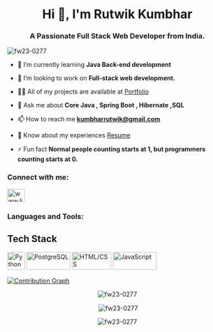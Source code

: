 <h1 align="center">Hi 👋, I'm Rutwik Kumbhar</h1>
<h3 align="center">A Passionate Full Stack Web Developer from India.</h3>

<p align="left"> <img src="https://komarev.com/ghpvc/?username=fw23-0277&label=Profile%20views&color=0e75b6&style=flat" alt="fw23-0277" /> </p>

<!-- <p align="left"> <a href="https://github.com/ryo-ma/github-profile-trophy"><img src="https://github-profile-trophy.vercel.app/?username=fw23-0277" alt="fw23-0277" /></a> </p> -->

<!-- <p align="left"> <a href="https://twitter.com/" target="blank"><img src="https://img.shields.io/twitter/follow/?logo=twitter&style=for-the-badge" alt="" /></a> </p> -->

- 🌱 I’m currently learning **Java Back-end development**

-  👯 I’m looking to work on **Full-stack web development.**

- 👨‍💻 All of my projects are available at [Portfolio](https://drive.google.com/file/d/1ey4BaXOOfDvxYB1cuNMXCllxA59iiSpN/view?usp=share_link)

- 💬 Ask me about **Core Java , Spring Boot , Hibernate ,SQL**

- 📫 How to reach me **kumbharrutwik@gmail.com**

- 📄 Know about my experiences [Resume](https://drive.google.com/file/d/1ey4BaXOOfDvxYB1cuNMXCllxA59iiSpN/view?usp=share_link)

- ⚡ Fun fact **Normal people counting starts at 1, but programmers counting starts at 0.**


<h3 align="left">Connect with me:</h3>
<p align="left">
<a href="https://linkedin.com/in/www.linkedin.com/in/rutwik-kumbhar" target="blank"><img align="center" src="https://raw.githubusercontent.com/rahuldkjain/github-profile-readme-generator/master/src/images/icons/Social/linked-in-alt.svg" alt="www.linkedin.com/in/rutwik-kumbhar" height="30" width="40" /></a>
</p>

<h3 align="left">Languages and Tools:</h3>



## Tech Stack
<div>
 

<img src="https://img.shields.io/badge/Spring_Boot-2.6.2-green.svg?style=for-the-badge&logo=spring&logoColor=white" alt="Python" style="height: 40px; width: px;">
<im8g src="https://img.shields.io/badge/-Django-092E20?style=flat-square&logo=django&logoColor=white" alt="Django" style="height: 40px; width: 80px;">
<img src="https://img.shields.io/badge/-PostgreSQL-336791?style=flat-square&logo=postgresql&logoColor=white" alt="PostgreSQL" style="height: 40px; width: 100px;">
<img src="https://img.shields.io/badge/-HTML/CSS-E34F26?style=flat-square&logo=html5&logoColor=white" alt="HTML/CSS" style="height: 40px; width: 90px;">
<img src="https://img.shields.io/badge/-JavaScript-F7DF1E?style=flat-square&logo=javascript&logoColor=black" alt="JavaScript" style="height: 40px; width: 100px;">
 </div>








[![Contribution Graph](https://activity-graph.herokuapp.com/graph?username=fw23-0277)](https://github.com/fw23-0277)







<p align="center" ><img align="center" src="https://github-readme-stats.vercel.app/api/top-langs?username=fw23-0277&show_icons=true&locale=en&layout=compact" alt="fw23-0277" /></p>



<p align="center">&nbsp;<img align="center" src="https://github-readme-stats.vercel.app/api?username=fw23-0277&show_icons=true&locale=en" alt="fw23-0277" /></p>

<p align="center"><img align="center" src="https://github-readme-streak-stats.herokuapp.com/?user=fw23-0277&" alt="fw23-0277" /></p>





